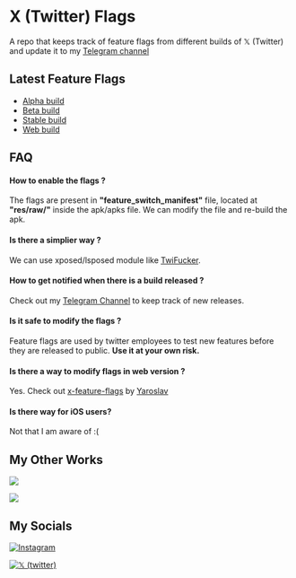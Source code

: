 
# X (Twitter) Flags

A repo that keeps track of feature flags from different builds of 𝕏 (Twitter) and update it to my [Telegram channel](https://telegram.me/twitter_app_flags)


## Latest Feature Flags

- [Alpha build](https://github.com/Swakshan/X-Flags/blob/main/flags_alpha.json)
- [Beta build](https://github.com/Swakshan/X-Flags/blob/main/flags_beta.json)
- [Stable build](https://github.com/Swakshan/X-Flags/blob/main/flags_stable.json)
- [Web build](https://github.com/Swakshan/X-Flags/blob/main/flags_web.json)


## FAQ

#### How to enable the flags ?

The flags are present in **"feature_switch_manifest"** file, located at **"res/raw/"** inside the apk/apks file. We can modify the file and re-build the apk.

#### Is there a simplier way ?

We can use xposed/lsposed module like [TwiFucker](https://github.com/Dr-TSNG/TwiFucker).

#### How to get notified when there is a build released ?

Check out my [Telegram Channel](https://telegram.me/twitter_app_flags) to keep track of new releases.

#### Is it safe to modify the flags ?

Feature flags are used by twitter employees to test new features before they are released to public. **Use it at your own risk.**

#### Is there a way to modify flags in web version ?

Yes. Check out [x-feature-flags](https://github.com/yaroslav-n/x-feature-flags) by [Yaroslav](https://twitter.com/512x512/)

#### Is there way for iOS users?

Not that I am aware of :(

## My Other Works

[![](https://img.shields.io/badge/Telegram-Instagram%20Update%20Tracker-111?label=&logo=telegram&logoWidth=30)](https://telegram.me/instabuilds)

[![](https://img.shields.io/badge/Telegram-WhatsApp%20Update%20Tracker-111?label=&logo=telegram&logoWidth=30)](https://telegram.me/whatsappbuilds)


## My Socials

[![Instagram](https://img.shields.io/badge/Instagram-%23E4405F.svg?style=for-the-badge&logo=Instagram&logoColor=white)](https://instagram.com/therealswak/)

[![𝕏 (twitter)](https://img.shields.io/badge/%20X%20(Twitter)-000?style=for-the-badge&logo=x&logoColor=white)](https://x.com/swak_12)

